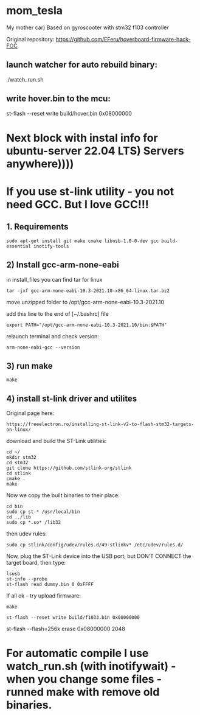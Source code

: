 # mom_tesla
My mother car) Based on gyroscooter with stm32 f103 controller

Original repository: https://github.com/EFeru/hoverboard-firmware-hack-FOC

## launch watcher for auto rebuild binary:
./watch_run.sh

## write hover.bin to the mcu:
st-flash --reset write build/hover.bin 0x08000000

# Next block with instal info for ubuntu-server 22.04 LTS) Servers anywhere)))) 
# If you use st-link utility - you not need GCC. But I love GCC!!!

## 1. Requirements

```
sudo apt-get install git make cmake libusb-1.0-0-dev gcc build-essential inotify-tools
```


## 2) Install gcc-arm-none-eabi

in install_files you can find tar for linux

```
tar -jxf gcc-arm-none-eabi-10.3-2021.10-x86_64-linux.tar.bz2
```

move unzipped folder to /opt/gcc-arm-none-eabi-10.3-2021.10

add this line to the end of [~/.bashrc] file 

```
export PATH="/opt/gcc-arm-none-eabi-10.3-2021.10/bin:$PATH"
```

relaunch terminal and check version:

```
arm-none-eabi-gcc --version
```

## 3) run make

```
make
```

## 4) install st-link driver and utilites
Original page here:

```
https://freeelectron.ro/installing-st-link-v2-to-flash-stm32-targets-on-linux/
```

download and build the ST-Link utilities:

```
cd ~/
mkdir stm32
cd stm32
git clone https://github.com/stlink-org/stlink
cd stlink
cmake .
make
```


Now we copy the built binaries to their place:

```
cd bin
sudo cp st-* /usr/local/bin
cd ../lib
sudo cp *.so* /lib32
```

then udev rules:

```
sudo cp stlink/config/udev/rules.d/49-stlinkv* /etc/udev/rules.d/
```

Now, plug the ST-Link device into the USB port, but DON’T CONNECT the target board, then type:

```
lsusb
st-info --probe
st-flash read dummy.bin 0 0xFFFF
```

If all ok - try upload firmware:

```
make

st-flash --reset write build/f1033.bin 0x08000000

```



 st-flash --flash=256k erase 0x08000000 2048


# For automatic compile I use watch_run.sh (with inotifywait) - when you change some files - runned make with remove old binaries.





